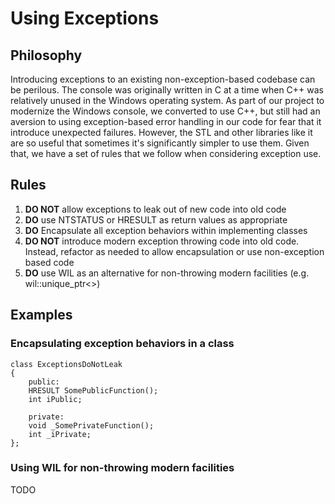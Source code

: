 # Using Exceptions

## Philosophy
Introducing exceptions to an existing non-exception-based codebase can be perilous. The console was originally written
in C at a time when C++ was relatively unused in the Windows operating system. As part of our project to modernize the
Windows console, we converted to use C++, but still had an aversion to using exception-based error handling in
our code for fear that it introduce unexpected failures. However, the STL and other libraries like it are so useful that
sometimes it's significantly simpler to use them. Given that, we have a set of rules that we follow when considering
exception use.

## Rules
1. **DO NOT** allow exceptions to leak out of new code into old code
1. **DO** use NTSTATUS or HRESULT as return values as appropriate
1. **DO** Encapsulate all exception behaviors within implementing classes
1. **DO NOT** introduce modern exception throwing code into old code. Instead, refactor as needed to allow encapsulation or
   use non-exception based code
1. **DO** use WIL as an alternative for non-throwing modern facilities (e.g. wil::unique_ptr<>)

## Examples

### Encapsulating exception behaviors in a class

    class ExceptionsDoNotLeak
    {
        public:
        HRESULT SomePublicFunction();
        int iPublic;

        private:
        void _SomePrivateFunction();
        int _iPrivate;
    };

### Using WIL for non-throwing modern facilities

TODO
